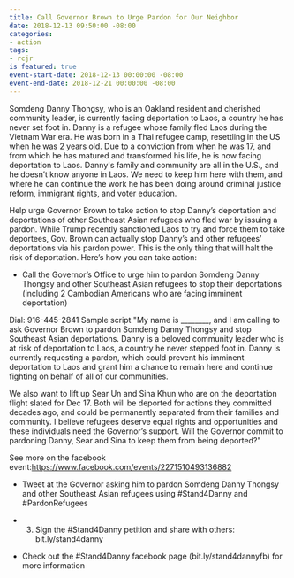 ```yaml
---
title: Call Governor Brown to Urge Pardon for Our Neighbor
date: 2018-12-13 09:50:00 -08:00
categories:
- action
tags:
- rcjr
is featured: true
event-start-date: 2018-12-13 00:00:00 -08:00
event-end-date: 2018-12-21 00:00:00 -08:00
---
```


Somdeng Danny Thongsy, who is an Oakland resident and cherished community leader, is currently facing deportation to Laos, a country he has never set foot in. Danny is a refugee whose family fled Laos during the Vietnam War era. He was born in a Thai refugee camp, resettling in the US when he was 2 years old. Due to a conviction from when he was 17, and from which he has matured and transformed his life, he is now facing deportation to Laos. Danny's family and community are all in the U.S., and he doesn’t know anyone in Laos. We need to keep him here with them, and where he can continue the work he has been doing around criminal justice reform, immigrant rights, and voter education. 

Help urge Governor Brown to take action to stop Danny’s deportation and deportations of other Southeast Asian refugees who fled war by issuing a pardon. While Trump recently sanctioned Laos to try and force them to take deportees, Gov. Brown can actually stop Danny’s and other refugees’ deportations via his pardon power. This is the only thing that will halt the risk of deportation. Here’s how you can take action:

* Call the Governor’s Office to urge him to pardon Somdeng Danny Thongsy and other Southeast Asian refugees to stop their deportations (including 2 Cambodian Americans who are facing imminent deportation)

Dial: 916-445-2841
Sample script 
"My name is ________, and I am calling to ask Governor Brown to pardon Somdeng Danny Thongsy and stop Southeast Asian deportations. Danny is a beloved community leader who is at risk of deportation to Laos, a country he never stepped foot in. Danny is currently requesting a pardon, which could prevent his imminent deportation to Laos and grant him a chance to remain here and continue fighting on behalf of all of our communities.

We also want to lift up Sear Un and Sina Khun who are on the deportation flight slated for Dec 17. Both will be deported for actions they committed decades ago, and could be permanently separated from their families and community. I believe refugees deserve equal rights and opportunities and these individuals need the Governor’s support. Will the Governor commit to pardoning Danny, Sear and Sina to keep them from being deported?"

See more on the facebook event:https://www.facebook.com/events/2271510493136882

* Tweet at the Governor asking him to pardon Somdeng Danny Thongsy and other Southeast Asian refugees using #Stand4Danny and #PardonRefugees

* 3. Sign the #Stand4Danny petition and share with others: bit.ly/stand4danny

* Check out the #Stand4Danny facebook page (bit.ly/stand4dannyfb) for more information